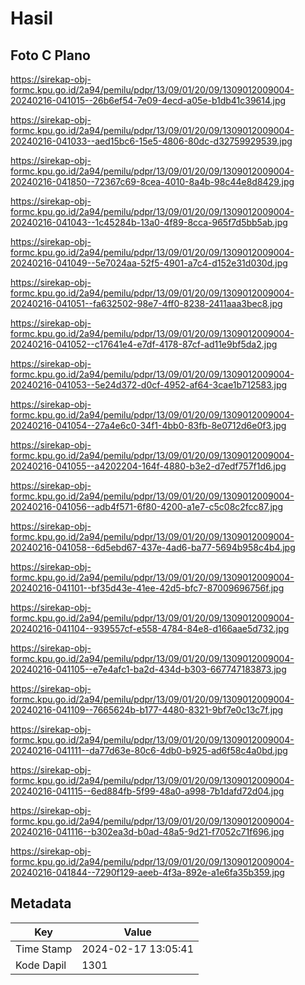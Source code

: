 # Hasil

## Foto C Plano

https://sirekap-obj-formc.kpu.go.id/2a94/pemilu/pdpr/13/09/01/20/09/1309012009004-20240216-041015--26b6ef54-7e09-4ecd-a05e-b1db41c39614.jpg

https://sirekap-obj-formc.kpu.go.id/2a94/pemilu/pdpr/13/09/01/20/09/1309012009004-20240216-041033--aed15bc6-15e5-4806-80dc-d32759929539.jpg

https://sirekap-obj-formc.kpu.go.id/2a94/pemilu/pdpr/13/09/01/20/09/1309012009004-20240216-041850--72367c69-8cea-4010-8a4b-98c44e8d8429.jpg

https://sirekap-obj-formc.kpu.go.id/2a94/pemilu/pdpr/13/09/01/20/09/1309012009004-20240216-041043--1c45284b-13a0-4f89-8cca-965f7d5bb5ab.jpg

https://sirekap-obj-formc.kpu.go.id/2a94/pemilu/pdpr/13/09/01/20/09/1309012009004-20240216-041049--5e7024aa-52f5-4901-a7c4-d152e31d030d.jpg

https://sirekap-obj-formc.kpu.go.id/2a94/pemilu/pdpr/13/09/01/20/09/1309012009004-20240216-041051--fa632502-98e7-4ff0-8238-2411aaa3bec8.jpg

https://sirekap-obj-formc.kpu.go.id/2a94/pemilu/pdpr/13/09/01/20/09/1309012009004-20240216-041052--c17641e4-e7df-4178-87cf-ad11e9bf5da2.jpg

https://sirekap-obj-formc.kpu.go.id/2a94/pemilu/pdpr/13/09/01/20/09/1309012009004-20240216-041053--5e24d372-d0cf-4952-af64-3cae1b712583.jpg

https://sirekap-obj-formc.kpu.go.id/2a94/pemilu/pdpr/13/09/01/20/09/1309012009004-20240216-041054--27a4e6c0-34f1-4bb0-83fb-8e0712d6e0f3.jpg

https://sirekap-obj-formc.kpu.go.id/2a94/pemilu/pdpr/13/09/01/20/09/1309012009004-20240216-041055--a4202204-164f-4880-b3e2-d7edf757f1d6.jpg

https://sirekap-obj-formc.kpu.go.id/2a94/pemilu/pdpr/13/09/01/20/09/1309012009004-20240216-041056--adb4f571-6f80-4200-a1e7-c5c08c2fcc87.jpg

https://sirekap-obj-formc.kpu.go.id/2a94/pemilu/pdpr/13/09/01/20/09/1309012009004-20240216-041058--6d5ebd67-437e-4ad6-ba77-5694b958c4b4.jpg

https://sirekap-obj-formc.kpu.go.id/2a94/pemilu/pdpr/13/09/01/20/09/1309012009004-20240216-041101--bf35d43e-41ee-42d5-bfc7-87009696756f.jpg

https://sirekap-obj-formc.kpu.go.id/2a94/pemilu/pdpr/13/09/01/20/09/1309012009004-20240216-041104--939557cf-e558-4784-84e8-d166aae5d732.jpg

https://sirekap-obj-formc.kpu.go.id/2a94/pemilu/pdpr/13/09/01/20/09/1309012009004-20240216-041105--e7e4afc1-ba2d-434d-b303-667747183873.jpg

https://sirekap-obj-formc.kpu.go.id/2a94/pemilu/pdpr/13/09/01/20/09/1309012009004-20240216-041109--7665624b-b177-4480-8321-9bf7e0c13c7f.jpg

https://sirekap-obj-formc.kpu.go.id/2a94/pemilu/pdpr/13/09/01/20/09/1309012009004-20240216-041111--da77d63e-80c6-4db0-b925-ad6f58c4a0bd.jpg

https://sirekap-obj-formc.kpu.go.id/2a94/pemilu/pdpr/13/09/01/20/09/1309012009004-20240216-041115--6ed884fb-5f99-48a0-a998-7b1dafd72d04.jpg

https://sirekap-obj-formc.kpu.go.id/2a94/pemilu/pdpr/13/09/01/20/09/1309012009004-20240216-041116--b302ea3d-b0ad-48a5-9d21-f7052c71f696.jpg

https://sirekap-obj-formc.kpu.go.id/2a94/pemilu/pdpr/13/09/01/20/09/1309012009004-20240216-041844--7290f129-aeeb-4f3a-892e-a1e6fa35b359.jpg


## Metadata

| Key        | Value               |
| ---------- | ------------------- |
| Time Stamp | 2024-02-17 13:05:41 |
| Kode Dapil | 1301                |



